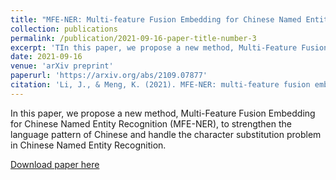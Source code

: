 ```yaml
---
title: "MFE-NER: Multi-feature Fusion Embedding for Chinese Named Entity Recognition"
collection: publications
permalink: /publication/2021-09-16-paper-title-number-3
excerpt: 'TIn this paper, we propose a new method, Multi-Feature Fusion Embedding for Chinese Named Entity Recognition (MFE-NER), to strengthen the language pattern of Chinese and handle the character substitution problem in Chinese Named Entity Recognition.'
date: 2021-09-16
venue: 'arXiv preprint'
paperurl: 'https://arxiv.org/abs/2109.07877'
citation: 'Li, J., & Meng, K. (2021). MFE-NER: multi-feature fusion embedding for Chinese named entity recognition. arXiv preprint arXiv:2109.07877.'
---
```

In this paper, we propose a new method, Multi-Feature Fusion Embedding for Chinese Named Entity Recognition (MFE-NER), to strengthen the language pattern of Chinese and handle the character substitution problem in Chinese Named Entity Recognition. 

[Download paper here](https://arxiv.org/pdf/2109.07877.pdf)